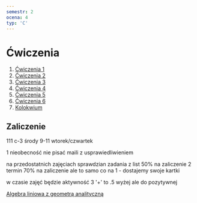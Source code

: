 ```yaml
---
semestr: 2
ocena: 4
typ: 'C'
---
```


# Ćwiczenia
1. [Ćwiczenia 1](Notatki/Semestr%202/Teoria%20system%C3%B3w/%C4%86wiczenia/%C4%86wiczenia%201/%C4%86wiczenia%201.md)
2. [Ćwiczenia 2](Notatki/Semestr%202/Teoria%20system%C3%B3w/%C4%86wiczenia/%C4%86wiczenia%202/%C4%86wiczenia%202.md)
3. [Ćwiczenia 3](Notatki/Semestr%202/Teoria%20system%C3%B3w/%C4%86wiczenia/%C4%86wiczenia%203/%C4%86wiczenia%203.md)
4. [Ćwiczenia 4](Notatki/Semestr%202/Teoria%20system%C3%B3w/%C4%86wiczenia/%C4%86wiczenia%204/%C4%86wiczenia%204.md)
5. [Ćwiczenia 5](Notatki/Semestr%202/Teoria%20system%C3%B3w/%C4%86wiczenia/%C4%86wiczenia%205/%C4%86wiczenia%205.md)
6. [Ćwiczenia 6](Notatki/Semestr%202/Teoria%20system%C3%B3w/%C4%86wiczenia/%C4%86wiczenia%206/%C4%86wiczenia%206.md)
7. [Kolokwium](Notatki/Semestr%202/Teoria%20system%C3%B3w/%C4%86wiczenia/Kolokwium/Kolokwium.md)

## Zaliczenie

111 c-3 
środy 9-11 
wtorek/czwartek 

1 nieobecność
nie pisać maili z usprawiedliwieniem

na przedostatnich zajęciach sprawdzian
zadania z list
50% na zaliczenie
2 termin 70% na zaliczenie ale to samo co na 1 - dostajemy swoje kartki

w czasie zajęć będzie aktywność 3 '+' to .5 wyżej ale do pozytywnej

[Algebra liniowa z geometrą analityczną](Notatki/Semestr%201/Algebra%20liniowa%20z%20geometri%C4%85%20analityczn%C4%85/Algebra%20liniowa%20z%20geometr%C4%85%20analityczn%C4%85.md)